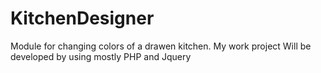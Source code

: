 # KitchenDesigner
Module for changing colors of a drawen kitchen. My work project
Will be developed by using mostly PHP and Jquery
